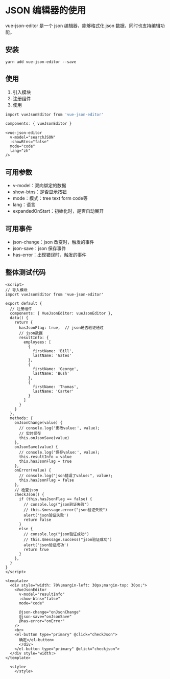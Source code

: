 # JSON 编辑器的使用
vue-json-editor 是一个 json 编辑器，能够格式化 json 数据，同时也支持编辑功能。
## 安装
```shell
yarn add vue-json-editor --save 
```
## 使用

1. 引入模块
2. 注册组件
3. 使用
```javascript
import vueJsonEditor from 'vue-json-editor'
```
```javascript
components: { vueJsonEditor }
```
```vue
<vue-json-editor
  v-model="searchJSON"
  :showBtns="false"
  mode="code"
  lang="zh"
/>
```
## 可用参数

- v-model：双向绑定的数据
- show-btns：是否显示按钮
- mode：模式：tree text form code等
- lang：语言
- expandedOnStart：初始化时，是否自动展开
## 可用事件

- json-change：json 改变时，触发的事件
- json-save：json 保存事件
- has-error：出现错误时，触发的事件
## 整体测试代码
```vue
<script>
// 导入模块
import vueJsonEditor from 'vue-json-editor'

export default {
  // 注册组件
  components: { VueJsonEditor: vueJsonEditor },
  data() {
    return {
      hasJsonFlag: true,  // json是否验证通过
      // json数据
      resultInfo: {
        employees: [
          {
            firstName: 'Bill',
            lastName: 'Gates'
          },
          {
            firstName: 'George',
            lastName: 'Bush'
          },
          {
            firstName: 'Thomas',
            lastName: 'Carter'
          }
        ]
      }
    }
  },
  methods: {
    onJsonChange(value) {
      // console.log('更改value:', value);
      // 实时保存
      this.onJsonSave(value)
    },
    onJsonSave(value) {
      // console.log('保存value:', value);
      this.resultInfo = value
      this.hasJsonFlag = true
    },
    onError(value) {
      // console.log("json错误了value:", value);
      this.hasJsonFlag = false
    },
    // 检查json
    checkJson() {
      if (this.hasJsonFlag == false) {
        // console.log("json验证失败")
        // this.$message.error("json验证失败")
        alert('json验证失败')
        return false
      }
      else {
        // console.log("json验证成功")
        // this.$message.success("json验证成功")
        alert('json验证成功')
        return true
      }
    },
  }
}
</script>

<template>
  <div style="width: 70%;margin-left: 30px;margin-top: 30px;">
    <VueJsonEditor
      v-model="resultInfo"
      :show-btns="false"
      mode="code"

      @json-change="onJsonChange"
      @json-save="onJsonSave"
      @has-error="onError"
    />
    <br>
    <el-button type="primary" @click="checkJson">
      确定</el-button>
      </div>
    </el-button type="primary" @click="checkjson">
  </div style="width:>
</template>

  <style>
    </style>
```
